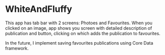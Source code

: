 # WhiteAndFluffy
This app has tab bar with 2 screens: Photoes and Favourites. When you clicked on an image, app shows you screen with detailed description of publication and button, clicking on which adds the publication to favourites.

In the future, I implement saving favourites publications using Core Data framework.

